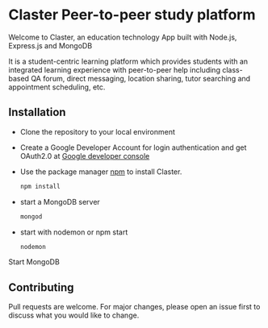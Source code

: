 # Claster Peer-to-peer study platform

Welcome to Claster, an education technology App built with Node.js, Express.js and MongoDB

It is a student-centric learning platform which provides students with an integrated learning experience with peer-to-peer help including class-based QA forum, direct messaging, location sharing, tutor searching and appointment scheduling, etc.

## Installation

- Clone the repository to your local environment

- Create a Google Developer Account for login authentication and get OAuth2.0 at [Google developer console](https://console.developers.google.com/)

- Use the package manager [npm](https://https://www.npmjs.com/) to install Claster.

  ```bash
  npm install
  ```
- start a MongoDB server

  ```bash
  mongod
  ```
- start with nodemon or npm start

  ```bash
  nodemon
  ```

Start MongoDB

## Contributing
Pull requests are welcome. For major changes, please open an issue first to discuss what you would like to change.
